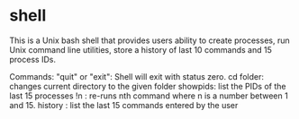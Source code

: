 # shell
This is a Unix bash shell that provides users ability to create processes, run Unix command line utilities, store a history of last 10 commands and 15 process IDs.

Commands: 
"quit" or "exit": Shell will exit with status zero. 
cd folder: changes current directory to the given folder
showpids: list the PIDs of the last 15 processes 
!n      : re-runs nth command where n is a number between 1 and 15. 
history : list the last 15 commands entered by the user

